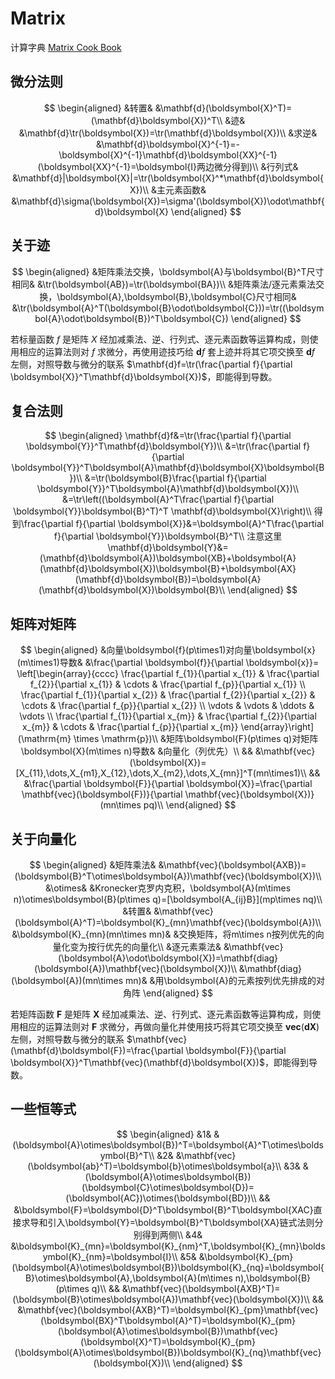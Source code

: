 <script src="https://cdn.mathjax.org/mathjax/latest/MathJax.js?config=TeX-AMS-MML_HTMLorMML" type="text/javascript"></script>
<script type="text/x-mathjax-config">
  MathJax.Hub.Config({
    tex2jax: {
      inlineMath: [ ['$','$'], ["\\(","\\)"] ],
      processEscapes: true
    }
  });
</script>

# Matrix

计算字典 [Matrix Cook Book](./matrixcookbook.pdf)

## 微分法则

$$
\begin{aligned}
	&转置& &\mathbf{d}(\boldsymbol{X}^T)=(\mathbf{d}\boldsymbol{X})^T\\
	&迹& &\mathbf{d}\tr(\boldsymbol{X})=\tr(\mathbf{d}\boldsymbol{X})\\
	&求逆& &\mathbf{d}\boldsymbol{X}^{-1}=-\boldsymbol{X}^{-1}\mathbf{d}\boldsymbol{XX}^{-1}(\boldsymbol{XX}^{-1}=\boldsymbol{I}两边微分得到)\\
	&行列式& &\mathbf{d}|\boldsymbol{X}|=\tr(\boldsymbol{X}^*\mathbf{d}\boldsymbol{X})\\
	&主元素函数& &\mathbf{d}\sigma(\boldsymbol{X})=\sigma'(\boldsymbol{X})\odot\mathbf{d}\boldsymbol{X}
\end{aligned}
$$

## 关于迹

$$
\begin{aligned}
&矩阵乘法交换，\boldsymbol{A}与\boldsymbol{B}^T尺寸相同& &\tr(\boldsymbol{AB})=\tr(\boldsymbol{BA})\\
&矩阵乘法/逐元素乘法交换，\boldsymbol{A},\boldsymbol{B},\boldsymbol{C}尺寸相同& &\tr(\boldsymbol{A}^T(\boldsymbol{B}\odot\boldsymbol{C}))=\tr((\boldsymbol{A}\odot\boldsymbol{B})^T\boldsymbol{C})
\end{aligned}
$$

若标量函数 $f$ 是矩阵 $X$ 经加减乘法、逆、行列式、逐元素函数等运算构成，则使用相应的运算法则对 $f$ 求微分，再使用迹技巧给 $\mathbf{d}f$ 套上迹并将其它项交换至 $\mathbf{d}f$ 左侧，对照导数与微分的联系 $\mathbf{d}f=\tr(\frac{\partial f}{\partial \boldsymbol{X}}^T\mathbf{d}\boldsymbol{X})$，即能得到导数。

## 复合法则

$$
\begin{aligned}
	\mathbf{d}f&=\tr(\frac{\partial f}{\partial \boldsymbol{Y}}^T\mathbf{d}\boldsymbol{Y})\\
	&=\tr(\frac{\partial f}{\partial \boldsymbol{Y}}^T\boldsymbol{A}\mathbf{d}\boldsymbol{X}\boldsymbol{B})\\
	&=\tr(\boldsymbol{B}\frac{\partial f}{\partial \boldsymbol{Y}}^T\boldsymbol{A}\mathbf{d}\boldsymbol{X})\\
	&=\tr\left((\boldsymbol{A}^T\frac{\partial f}{\partial \boldsymbol{Y}}\boldsymbol{B}^T)^T \mathbf{d}\boldsymbol{X}\right)\\
	得到\frac{\partial f}{\partial \boldsymbol{X}}&=\boldsymbol{A}^T\frac{\partial f}{\partial \boldsymbol{Y}}\boldsymbol{B}^T\\
	注意这里\mathbf{d}\boldsymbol{Y}&=(\mathbf{d}\boldsymbol{A})\boldsymbol{XB}+\boldsymbol{A}(\mathbf{d}\boldsymbol{X})\boldsymbol{B}+\boldsymbol{AX}(\mathbf{d}\boldsymbol{B})=\boldsymbol{A}(\mathbf{d}\boldsymbol{X})\boldsymbol{B}\\
\end{aligned}
$$

## 矩阵对矩阵

$$
\begin{aligned}
	&向量\boldsymbol{f}(p\times1)对向量\boldsymbol{x}(m\times1)导数& &\frac{\partial \boldsymbol{f}}{\partial \boldsymbol{x}}=
	\left[\begin{array}{cccc}
\frac{\partial f_{1}}{\partial x_{1}} & \frac{\partial f_{2}}{\partial x_{1}} & \cdots & \frac{\partial f_{p}}{\partial x_{1}} \\
\frac{\partial f_{1}}{\partial x_{2}} & \frac{\partial f_{2}}{\partial x_{2}} & \cdots & \frac{\partial f_{p}}{\partial x_{2}} \\
\vdots & \vdots & \ddots & \vdots \\
\frac{\partial f_{1}}{\partial x_{m}} & \frac{\partial f_{2}}{\partial x_{m}} & \cdots & \frac{\partial f_{p}}{\partial x_{m}}
\end{array}\right](\mathrm{m} \times \mathrm{p})\\
	&矩阵\boldsymbol{F}(p\times q)对矩阵\boldsymbol{X}(m\times n)导数& &向量化（列优先）\\
	&& &\mathbf{vec}(\boldsymbol{X})=[X_{11},\dots,X_{m1},X_{12},\dots,X_{m2},\dots,X_{mn}]^T(mn\times1)\\
	&& &\frac{\partial \boldsymbol{F}}{\partial \boldsymbol{X}}=\frac{\partial \mathbf{vec}(\boldsymbol{F})}{\partial \mathbf{vec}(\boldsymbol{X})}(mn\times pq)\\
\end{aligned}
$$

## 关于向量化

$$
\begin{aligned}
	&矩阵乘法& &\mathbf{vec}(\boldsymbol{AXB})=(\boldsymbol{B}^T\otimes\boldsymbol{A})\mathbf{vec}(\boldsymbol{X})\\
	&\otimes& &Kronecker克罗内克积，\boldsymbol{A}(m\times n)\otimes\boldsymbol{B}(p\times q)=[\boldsymbol{A_{ij}B}](mp\times nq)\\
	&转置& &\mathbf{vec}(\boldsymbol{A}^T)=\boldsymbol{K}_{mn}\mathbf{vec}(\boldsymbol{A})\\
	&\boldsymbol{K}_{mn}(mn\times mn)& &交换矩阵，将m\times n按列优先的向量化变为按行优先的向量化\\
	&逐元素乘法& &\mathbf{vec}(\boldsymbol{A}\odot\boldsymbol{X})=\mathbf{diag}(\boldsymbol{A})\mathbf{vec}(\boldsymbol{X})\\
	&\mathbf{diag}(\boldsymbol{A})(mn\times mn)& &用\boldsymbol{A}的元素按列优先排成的对角阵
\end{aligned}
$$

若矩阵函数 $\boldsymbol{F}$ 是矩阵 $\boldsymbol{X}$ 经加减乘法、逆、行列式、逐元素函数等运算构成，则使用相应的运算法则对 $\boldsymbol{F}$ 求微分，再做向量化并使用技巧将其它项交换至 $\mathbf{vec}(\mathbf{d}\boldsymbol{X})$ 左侧，对照导数与微分的联系 $\mathbf{vec}(\mathbf{d}\boldsymbol{F})=\frac{\partial \boldsymbol{F}}{\partial \boldsymbol{X}}^T\mathbf{vec}(\mathbf{d}\boldsymbol{X})$，即能得到导数。

## 一些恒等式

$$
\begin{aligned}
	&1& &(\boldsymbol{A}\otimes\boldsymbol{B})^T=\boldsymbol{A}^T\otimes\boldsymbol{B}^T\\
	&2& &\mathbf{vec}(\boldsymbol{ab}^T)=\boldsymbol{b}\otimes\boldsymbol{a}\\
	&3& &(\boldsymbol{A}\otimes\boldsymbol{B})(\boldsymbol{C}\otimes\boldsymbol{D})=(\boldsymbol{AC})\otimes(\boldsymbol{BD})\\
	&& &\boldsymbol{F}=\boldsymbol{D}^T\boldsymbol{B}^T\boldsymbol{XAC}直接求导和引入\boldsymbol{Y}=\boldsymbol{B}^T\boldsymbol{XA}链式法则分别得到两侧\\
	&4& &\boldsymbol{K}_{mn}=\boldsymbol{K}_{nm}^T,\boldsymbol{K}_{mn}\boldsymbol{K}_{nm}=\boldsymbol{I}\\
	&5& &\boldsymbol{K}_{pm}(\boldsymbol{A}\otimes\boldsymbol{B})\boldsymbol{K}_{nq}=\boldsymbol{B}\otimes\boldsymbol{A},\boldsymbol{A}(m\times n),\boldsymbol{B}(p\times q)\\
	&& &\mathbf{vec}(\boldsymbol{AXB}^T)=(\boldsymbol{B}\otimes\boldsymbol{A})\mathbf{vec}(\boldsymbol{X})\\
	&& &\mathbf{vec}(\boldsymbol{AXB}^T)=\boldsymbol{K}_{pm}\mathbf{vec}(\boldsymbol{BX}^T\boldsymbol{A}^T)=\boldsymbol{K}_{pm}(\boldsymbol{A}\otimes\boldsymbol{B})\mathbf{vec}(\boldsymbol{X}^T)=\boldsymbol{K}_{pm}(\boldsymbol{A}\otimes\boldsymbol{B})\boldsymbol{K}_{nq}\mathbf{vec}(\boldsymbol{X})\\
\end{aligned}
$$

